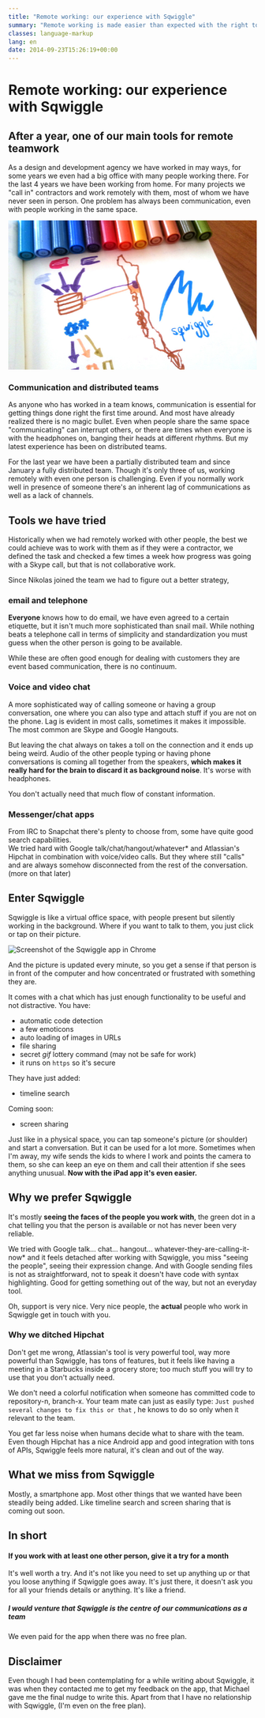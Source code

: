 ```yaml
---
title: "Remote working: our experience with Sqwiggle"
summary: "Remote working is made easier than expected with the right tools."
classes: language-markup
lang: en
date: 2014-09-23T15:26:19+00:00
---
```


# Remote working: our experience with Sqwiggle


## After a year, one of our main tools for remote teamwork

As a design and development agency we have worked in may ways, for some years we even had a big office with many people working there. For the last 4 years we have been working from home. For many projects we "call in" contractors and work remotely with them, most of whom we have never seen in person. One problem has always been communication, even with people working in the same space.

![Doodles and squiggles on a moleskin notebook](img/pencils-moleskin-sqwiggle.jpg "Doodles and squiggles on a moleskin notebook")

### Communication and distributed teams

As anyone who has worked in a team knows, communication is essential for getting things done right the first time around. And most have already realized there is no magic bullet. Even when people share the same space "communicating" can interrupt others, or there are times when everyone is with the headphones on, banging their heads at different rhythms. But my latest experience has been on distributed teams.

For the last year we have been a partially distributed team and since January a fully distributed team. Though it's only three of us, working remotely with even one person is challenging. Even if you normally work well in presence of someone there's an inherent lag of communications as well as a lack of channels.

## Tools we have tried

Historically when we had remotely worked with other people, the best we could achieve was to work with them as if they were a contractor, we defined the task and checked a few times a week how progress was going with a Skype call, but that is not collaborative work.

Since Nikolas joined the team we had to figure out a better strategy,

### email and telephone

**Everyone** knows how to do email, we have even agreed to a certain etiquette, but it isn't much more sophisticated than snail mail. While nothing beats a telephone call in terms of simplicity and standardization you must guess when the other person is going to be available.

While these are often good enough for dealing with customers they are event based communication, there is no continuum.

### Voice and video chat

A more sophisticated way of calling someone or having a group conversation, one where you can also type and attach stuff if you are not on the phone. Lag is evident in most calls, sometimes it makes it impossible. The most common are Skype and Google Hangouts.

But leaving the chat always on takes a toll on the connection and it ends up being weird. Audio of the other people typing or having phone conversations is coming all together from the speakers, **which makes it really hard for the brain to discard it as background noise**. It's worse with headphones.

You don't actually need that much flow of constant information.

### Messenger/chat apps

From IRC to Snapchat there's plenty to choose from, some have quite good search capabilities.\
We tried hard with Google talk/chat/hangout/whatever\* and Atlassian's Hipchat in combination with voice/video calls. But they where still "calls" and are always somehow disconnected from the rest of the conversation. (more on that later)

## Enter Sqwiggle

Sqwiggle is like a virtual office space, with people present but silently working in the background. Where if you want to talk to them, you just click or tap on their picture.

![Screenshot of the Sqwiggle app in Chrome](img/squiggle-app.jpg "Screenshot of the Sqwiggle app in Chrome")

And the picture is updated every minute, so you get a sense if that person is in front of the computer and how concentrated or frustrated with something they are.

It comes with a chat which has just enough functionality to be useful and not distractive. You have:

-   automatic code detection
-   a few emoticons
-   auto loading of images in URLs
-   file sharing
-   secret *gif* lottery command (may not be safe for work)
-   it runs on `https` so it's secure

They have just added:

-   timeline search

Coming soon:

-   screen sharing

Just like in a physical space, you can tap someone's picture (or shoulder) and start a conversation. But it can be used for a lot more. Sometimes when I'm away, my wife sends the kids to where I work and points the camera to them, so she can keep an eye on them and call their attention if she sees anything unusual. **Now with the iPad app it's even easier.**

## Why we prefer Sqwiggle

It's mostly **seeing the faces of the people you work with**, the green dot in a chat telling you that the person is available or not has never been very reliable.

We tried with Google talk... chat... hangout... whatever-they-are-calling-it-now\* and it feels detached after working with Sqwiggle, you miss "seeing the people", seeing their expression change. And with Google sending files is not as straightforward, not to speak it doesn't have code with syntax highlighting. Good for getting something out of the way, but not an everyday tool.

Oh, support is very nice. Very nice people, the **actual** people who work in Sqwiggle get in touch with you.

### Why we ditched Hipchat

Don't get me wrong, Atlassian's tool is very powerful tool, way more powerful than Sqwiggle, has tons of features, but it feels like having a meeting in a Starbucks inside a grocery store; too much stuff you will try to use that you don't actually need.

We don't need a colorful notification when someone has committed code to repository-n, branch-x. Your team mate can just as easily type: `Just pushed several changes to fix this or that` , he knows to do so only when it relevant to the team.

You get far less noise when humans decide what to share with the team. Even though Hipchat has a nice Android app and good integration with tons of APIs, Sqwiggle feels more natural, it's clean and out of the way.

## What we miss from Sqwiggle

Mostly, a smartphone app. Most other things that we wanted have been steadily being added. Like timeline search and screen sharing that is coming out soon.

## In short

#### If you work with at least one other person, give it a try for a month

It's well worth a try. And it's not like you need to set up anything up or that you loose anything if Sqwiggle goes away. It's just there, it doesn't ask you for all your friends details or anything. It's like a friend.

##### I would venture that Sqwiggle is the centre of our communications as a team

We even paid for the app when there was no free plan.

## Disclaimer

Even though I had been contemplating for a while writing about Sqwiggle, it was when they contacted me to get my feedback on the app, that Michael gave me the final nudge to write this. Apart from that I have no relationship with Sqwiggle, (I'm even on the free plan).
